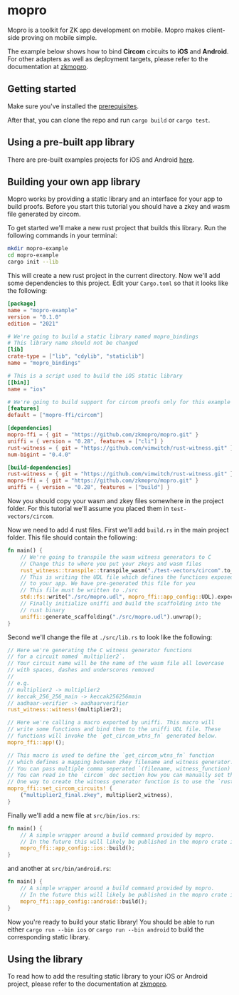 # mopro

Mopro is a toolkit for ZK app development on mobile. Mopro makes client-side proving on mobile simple.

The example below shows how to bind **Circom** circuits to **iOS** and **Android**. For other adapters as
well as deployment targets, please refer to the documentation at [zkmopro](https://zkmopro.org/docs/intro).

## Getting started

Make sure you've installed the [prerequisites](https://zkmopro.org/docs/prerequisites).

After that, you can clone the repo and run `cargo build` or `cargo test`.

## Using a pre-built app library

There are pre-built examples projects for iOS and Android [here](https://github.com/vimwitch/mopro-app).

## Building your own app library

Mopro works by providing a static library and an interface for your app to build proofs. Before you start this tutorial
you should have a zkey and wasm file generated by circom.

To get started we'll make a new rust project that builds this library. Run the following commands in your terminal:

```sh
mkdir mopro-example
cd mopro-example
cargo init --lib
```

This will create a new rust project in the current directory. Now we'll add some dependencies to this project. Edit
your `Cargo.toml` so that it looks like the following:

```toml
[package]
name = "mopro-example"
version = "0.1.0"
edition = "2021"

# We're going to build a static library named mopro_bindings
# This library name should not be changed
[lib]
crate-type = ["lib", "cdylib", "staticlib"]
name = "mopro_bindings"

# This is a script used to build the iOS static library
[[bin]]
name = "ios"

# We're going to build support for circom proofs only for this example
[features]
default = ["mopro-ffi/circom"]

[dependencies]
mopro-ffi = { git = "https://github.com/zkmopro/mopro.git" }
uniffi = { version = "0.28", features = ["cli"] }
rust-witness = { git = "https://github.com/vimwitch/rust-witness.git" }
num-bigint = "0.4.0"

[build-dependencies]
rust-witness = { git = "https://github.com/vimwitch/rust-witness.git" }
mopro-ffi = { git = "https://github.com/zkmopro/mopro.git" }
uniffi = { version = "0.28", features = ["build"] }
```

Now you should copy your wasm and zkey files somewhere in the project folder. For this tutorial we'll assume you placed
them in `test-vectors/circom`.

Now we need to add 4 rust files. First we'll add `build.rs` in the main project folder. This file should contain the
following:

```rust
fn main() {
    // We're going to transpile the wasm witness generators to C
    // Change this to where you put your zkeys and wasm files
    rust_witness::transpile::transpile_wasm("./test-vectors/circom".to_string());
    // This is writing the UDL file which defines the functions exposed 
    // to your app. We have pre-generated this file for you
    // This file must be written to ./src
    std::fs::write("./src/mopro.udl", mopro_ffi::app_config::UDL).expect("Failed to write UDL");
    // Finally initialize uniffi and build the scaffolding into the
    // rust binary
    uniffi::generate_scaffolding("./src/mopro.udl").unwrap();
}
```

Second we'll change the file at `./src/lib.rs` to look like the following:

```rust
// Here we're generating the C witness generator functions
// for a circuit named `multiplier2`.
// Your circuit name will be the name of the wasm file all lowercase
// with spaces, dashes and underscores removed
//
// e.g.
// multiplier2 -> multiplier2
// keccak_256_256_main -> keccak256256main
// aadhaar-verifier -> aadhaarverifier
rust_witness::witness!(multiplier2);

// Here we're calling a macro exported by uniffi. This macro will
// write some functions and bind them to the uniffi UDL file. These
// functions will invoke the `get_circom_wtns_fn` generated below.
mopro_ffi::app!();

// This macro is used to define the `get_circom_wtns_fn` function
// which defines a mapping between zkey filename and witness generator.
// You can pass multiple comma seperated `(filename, witness_function)` pairs to it.
// You can read in the `circom` doc section how you can manually set this function.
// One way to create the witness generator function is to use the `rust_witness!` above.
mopro_ffi::set_circom_circuits! {
    ("multiplier2_final.zkey", multiplier2_witness),
}
```

Finally we'll add a new file at `src/bin/ios.rs`:

```rust
fn main() {
    // A simple wrapper around a build command provided by mopro.
    // In the future this will likely be published in the mopro crate itself.
    mopro_ffi::app_config::ios::build();
}
```

and another at `src/bin/android.rs`:

```rust
fn main() {
    // A simple wrapper around a build command provided by mopro.
    // In the future this will likely be published in the mopro crate itself.
    mopro_ffi::app_config::android::build();
}
```

Now you're ready to build your static library! You should be able to run either `cargo run --bin ios`
or `cargo run --bin android` to build the corresponding static library.

## Using the library

To read how to add the resulting static library to your iOS or Android project, please refer to the documentation
at [zkmopro](https://zkmopro.org/docs/intro).